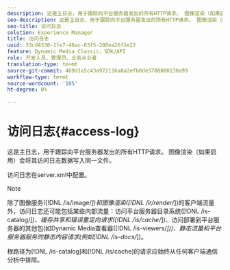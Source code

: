 ```yaml
---
description: 这是主日志，用于跟踪向平台服务器发出的所有HTTP请求。 图像渲染（如果启用）会将其访问日志数据写入同一文件。
seo-description: 这是主日志，用于跟踪向平台服务器发出的所有HTTP请求。 图像渲染（如果启用）会将其访问日志数据写入同一文件。
seo-title: 访问日志
solution: Experience Manager
title: 访问日志
uuid: 33cd4338-1fe7-46ac-83f5-200ea26f1e22
feature: Dynamic Media Classic，SDK/API
role: 开发人员，管理员，业务从业者
translation-type: tm+mt
source-git-commit: 469d1a5c43a972116a8a2efb0de5708800130a99
workflow-type: tm+mt
source-wordcount: '185'
ht-degree: 0%

---
```



# 访问日志{#access-log}

这是主日志，用于跟踪向平台服务器发出的所有HTTP请求。 图像渲染（如果启用）会将其访问日志数据写入同一文件。

访问日志在server.xml中配置。

>[!NOTE]
>
>除了图像服务([!DNL /is/image/*])和图像渲染([!DNL /ir/render/*])的客户端流量外，访问日志还可能包括某些内部流量：访问平台服务器目录系统([!DNL /is-catalog/*])、缓存共享和错误重定向请求([!DNL /is/cache/*])、访问部署到平台服务器的其他包(如Dynamic Media查看器([!DNL /is-viewers/*]))、静态流量和平台服务器服务的静态内容请求(例如[!DNL /is-docs/*])。

根路径为[!DNL /is-catalog]和[!DNL /is/cache]的请求应始终从任何客户端通信分析中排除。
